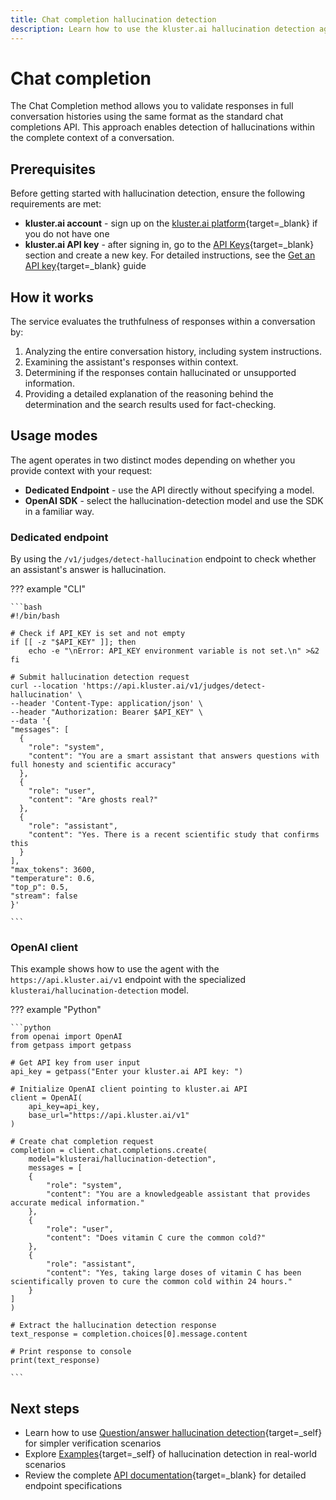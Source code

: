 ```yaml
---
title: Chat completion hallucination detection
description: Learn how to use the kluster.ai hallucination detection agent to validate responses in full chat conversations.
---
```


# Chat completion

The Chat Completion method allows you to validate responses in full conversation histories using the same format as the standard chat completions API. This approach enables detection of hallucinations within the complete context of a conversation.

## Prerequisites

Before getting started with hallucination detection, ensure the following requirements are met:

- **kluster.ai account** - sign up on the [kluster.ai platform](https://platform.kluster.ai/signup){target=_blank} if you do not have one
- **kluster.ai API key** - after signing in, go to the [API Keys](https://platform.kluster.ai/apikeys){target=_blank} section and create a new key. For detailed instructions, see the [Get an API key](https://docs.kluster.ai/get-started/get-api-key/){target=_blank} guide

## How it works

The service evaluates the truthfulness of responses within a conversation by:

1. Analyzing the entire conversation history, including system instructions.
2. Examining the assistant's responses within context.
3. Determining if the responses contain hallucinated or unsupported information.
4. Providing a detailed explanation of the reasoning behind the determination and the search results used for fact-checking.

## Usage modes

The agent operates in two distinct modes depending on whether you provide context with your request:

- **Dedicated Endpoint** - use the API directly without specifying a model.
- **OpenAI SDK** - select the hallucination-detection model and use the SDK in a familiar way.

### Dedicated endpoint

By using the `/v1/judges/detect-hallucination` endpoint to check whether an assistant's answer is hallucination.

??? example "CLI"

    ```bash
    #!/bin/bash
    
    # Check if API_KEY is set and not empty
    if [[ -z "$API_KEY" ]]; then
        echo -e "\nError: API_KEY environment variable is not set.\n" >&2
    fi
    
    # Submit hallucination detection request
    curl --location 'https://api.kluster.ai/v1/judges/detect-hallucination' \
    --header 'Content-Type: application/json' \
    --header "Authorization: Bearer $API_KEY" \
    --data '{
    "messages": [
      {
        "role": "system",
        "content": "You are a smart assistant that answers questions with full honesty and scientific accuracy"
      },
      {
        "role": "user",
        "content": "Are ghosts real?"
      },
      {
        "role": "assistant",
        "content": "Yes. There is a recent scientific study that confirms this
      }
    ],
    "max_tokens": 3600,
    "temperature": 0.6,
    "top_p": 0.5,
    "stream": false
    }'

    ```

### OpenAI client

This example shows how to use the agent with the `https://api.kluster.ai/v1` endpoint with the specialized `klusterai/hallucination-detection` model.

??? example "Python"

    ```python
    from openai import OpenAI
    from getpass import getpass

    # Get API key from user input
    api_key = getpass("Enter your kluster.ai API key: ")

    # Initialize OpenAI client pointing to kluster.ai API
    client = OpenAI(
        api_key=api_key,
        base_url="https://api.kluster.ai/v1"
    )

    # Create chat completion request
    completion = client.chat.completions.create(
        model="klusterai/hallucination-detection",
        messages = [
        {
            "role": "system",
            "content": "You are a knowledgeable assistant that provides accurate medical information."
        },
        {
            "role": "user",
            "content": "Does vitamin C cure the common cold?"
        },
        {
            "role": "assistant",
            "content": "Yes, taking large doses of vitamin C has been scientifically proven to cure the common cold within 24 hours."
        }
    ]
    )

    # Extract the hallucination detection response
    text_response = completion.choices[0].message.content  

    # Print response to console
    print(text_response)
    
    ```

## Next steps

- Learn how to use [Question/answer hallucination detection](/get-started/hallucination-agent/question-answer/){target=_self} for simpler verification scenarios
- Explore [Examples](/get-started/hallucination-agent/examples/){target=_self} of hallucination detection in real-world scenarios
- Review the complete [API documentation](/api-reference/reference/){target=_blank} for detailed endpoint specifications
